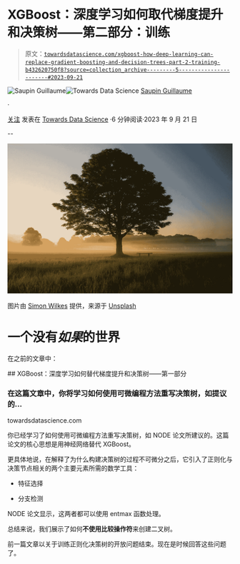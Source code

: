 # XGBoost：深度学习如何取代梯度提升和决策树——第二部分：训练

> 原文：[`towardsdatascience.com/xgboost-how-deep-learning-can-replace-gradient-boosting-and-decision-trees-part-2-training-b432620750f8?source=collection_archive---------5-----------------------#2023-09-21`](https://towardsdatascience.com/xgboost-how-deep-learning-can-replace-gradient-boosting-and-decision-trees-part-2-training-b432620750f8?source=collection_archive---------5-----------------------#2023-09-21)

[](https://medium.com/@guillaume.saupin?source=post_page-----b432620750f8--------------------------------)![Saupin Guillaume](https://medium.com/@guillaume.saupin?source=post_page-----b432620750f8--------------------------------)[](https://towardsdatascience.com/?source=post_page-----b432620750f8--------------------------------)![Towards Data Science](https://towardsdatascience.com/?source=post_page-----b432620750f8--------------------------------) [Saupin Guillaume](https://medium.com/@guillaume.saupin?source=post_page-----b432620750f8--------------------------------)

·

[关注](https://medium.com/m/signin?actionUrl=https%3A%2F%2Fmedium.com%2F_%2Fsubscribe%2Fuser%2F891e27328f3a&operation=register&redirect=https%3A%2F%2Ftowardsdatascience.com%2Fxgboost-how-deep-learning-can-replace-gradient-boosting-and-decision-trees-part-2-training-b432620750f8&user=Saupin+Guillaume&userId=891e27328f3a&source=post_page-891e27328f3a----b432620750f8---------------------post_header-----------) 发表在 [Towards Data Science](https://towardsdatascience.com/?source=post_page-----b432620750f8--------------------------------) ·6 分钟阅读·2023 年 9 月 21 日[](https://medium.com/m/signin?actionUrl=https%3A%2F%2Fmedium.com%2F_%2Fvote%2Ftowards-data-science%2Fb432620750f8&operation=register&redirect=https%3A%2F%2Ftowardsdatascience.com%2Fxgboost-how-deep-learning-can-replace-gradient-boosting-and-decision-trees-part-2-training-b432620750f8&user=Saupin+Guillaume&userId=891e27328f3a&source=-----b432620750f8---------------------clap_footer-----------)

--

[](https://medium.com/m/signin?actionUrl=https%3A%2F%2Fmedium.com%2F_%2Fbookmark%2Fp%2Fb432620750f8&operation=register&redirect=https%3A%2F%2Ftowardsdatascience.com%2Fxgboost-how-deep-learning-can-replace-gradient-boosting-and-decision-trees-part-2-training-b432620750f8&source=-----b432620750f8---------------------bookmark_footer-----------)![](img/528a94d279856509bbfad323f8112359.png)

图片由 [Simon Wilkes](https://unsplash.com/@simonfromengland?utm_source=medium&utm_medium=referral) 提供，来源于 [Unsplash](https://unsplash.com/?utm_source=medium&utm_medium=referral)

# 一个没有*如果*的世界

在之前的文章中：

[](/xgboost-how-deep-learning-can-replace-gradient-boosting-and-decision-trees-291dc9365656?source=post_page-----b432620750f8--------------------------------) ## XGBoost：深度学习如何替代梯度提升和决策树——第一部分

### 在这篇文章中，你将学习如何使用可微编程方法重写决策树，如提议的…

towardsdatascience.com

你已经学习了如何使用可微编程方法重写决策树，如 NODE 论文所建议的。这篇论文的核心思想是用神经网络替代 XGBoost。

更具体地说，在解释了为什么构建决策树的过程不可微分之后，它引入了正则化与决策节点相关的两个主要元素所需的数学工具：

+   特征选择

+   分支检测

NODE 论文显示，这两者都可以使用 entmax 函数处理。

总结来说，我们展示了如何**不使用比较操作符**来创建二叉树。

前一篇文章以关于训练正则化决策树的开放问题结束。现在是时候回答这些问题了。
